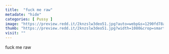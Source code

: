 ```yaml
---
title:  "fuck me raw"
metadate: "hide"
categories: [ Pussy ]
image: "https://preview.redd.it/2knzslw3deo51.jpg?auto=webp&s=1290fd78adfaf6b8de28fa27be45d3483f197da9"
thumb: "https://preview.redd.it/2knzslw3deo51.jpg?width=1080&crop=smart&auto=webp&s=adb6669dcc1c3f374d46f19060f94a71d44a0809"
visit: ""
---
```

fuck me raw
